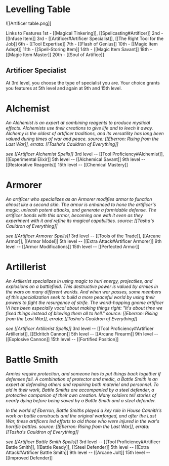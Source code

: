 # Levelling Table

![[Artificer table.png]]

Links to Features
1st - [[Magical Tinkering]], [[Spellcasting#Artificer]]
2nd - [[Infuse Item]]
3rd - [[Artificer#Artificer Specialist]], [[The Right Tool for the Job]]
6th - [[Tool Expertise]]
7th - [[Flash of Genius]]
10th - [[Magic Item Adept]]
11th - [[Spell-Storing Item]]
14th - [[Magic Item Savant]]
18th - [[Magic Item Master]]
20th - [[Soul of Artifice]]

## Artificer Specialist

At 3rd level, you choose the type of specialist you are. Your choice grants you features at 5th level and again at 9th and 15th level.

# Alchemist
*An Alchemist is an expert at combining reagents to produce mystical effects. Alchemists use their creations to give life and to leech it away. Alchemy is the oldest of artificer traditions, and its versatility has long been valued during times of war and peace.*
*source: [[Eberron: Rising from the Last War]], errata: [[Tasha's Cauldron of Everything]]*

*see [[Artificer Alchemist Spells]]*
3rd level -- [[Tool Proficiency#Alchemist]], [[Experimental Elixir]]
5th level -- [[Alchemical Savant]]
9th level -- [[Restorative Reagents]]
15th level -- [[Chemical Mastery]]

# Armorer
*An artificer who specializes as an Armorer modifies armor to function almost like a second skin. The armor is enhanced to hone the artificer's magic, unleash potent attacks, and generate a formidable defense. The artificer bonds with this armor, becoming one with it even as they experiment with it and refine its magical capabilities.*
*source: [[Tasha's Cauldron of Everything]]*

*see [[Artificer Armorer Spells]]*
3rd level -- [[Tools of the Trade]], [[Arcane Armor]], [[Armor Model]]
5th level -- [[Extra Attack#Artificer Armorer]]
9th level -- [[Armor Modifications]]
15th level -- [[Perfected Armor]]

# Artillerist
*An Artillerist specializes in using magic to hurl energy, projectiles, and explosions on a battlefield. This destructive power is valued by armies in the wars on many different worlds. And when war passes, some members of this specialization seek to build a more peaceful world by using their powers to fight the resurgence of strife. The world-hopping gnome artificer Vi has been especially vocal about making things right: "It's about time we fixed things instead of blowing them all to hell."*
*source: [[Eberron: Rising from the Last War]], errata: [[Tasha's Cauldron of Everything]]*

*see [[Artificer Artillerist Spells]]*
3rd level -- [[Tool Proficiency#Artificer Artillerist]], [[Eldritch Cannon]]
5th level -- [[Arcane Firearm]]
9th level -- [[Explosive Cannon]]
15th level -- [[Fortified Position]]

# Battle Smith
*Armies require protection, and someone has to put things back together if defenses fail. A combination of protector and medic, a Battle Smith is an expert at defending others and repairing both materiel and personnel. To aid in their work, Battle Smiths are accompanied by a steel defender, a protective companion of their own creation. Many soldiers tell stories of nearly dying before being saved by a Battle Smith and a steel defender.*

*In the world of Eberron, Battle Smiths played a key role in House Cannith's work on battle constructs and the original warforged, and after the Last War, these artificers led efforts to aid those who were injured in the war's horrific battles.*
*source: [[Eberron: Rising from the Last War]], errata: [[Tasha's Cauldron of Everything]]*

*see [[Artificer Battle Smith Spells]]*
3rd level -- [[Tool Proficiency#Artificer Battle Smith]], [[Battle Ready]], [[Steel Defender]]
5th level -- [[Extra Attack#Artificer Battle Smith]]
9th level -- [[Arcane Jolt]]
15th level -- [[Improved Defender]]